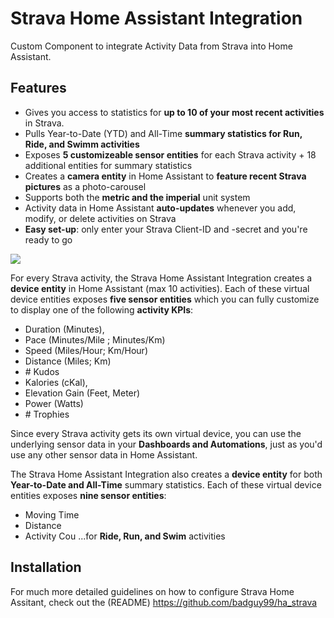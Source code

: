 # Strava Home Assistant Integration
Custom Component to integrate Activity Data from Strava into Home Assistant.


## Features
* Gives you access to statistics for **up to 10 of your most recent activities** in Strava.
* Pulls Year-to-Date (YTD) and All-Time **summary statistics for Run, Ride, and Swimm activities**
* Exposes **5 customizeable sensor entities** for each Strava activity + 18 additional entities for summary statistics
* Creates a **camera entity** in Home Assistant to **feature recent Strava pictures** as a photo-carousel
* Supports both the **metric and the imperial** unit system
* Activity data in Home Assistant **auto-updates** whenever you add, modify, or delete activities on Strava
* **Easy set-up**: only enter your Strava Client-ID and -secret and you're ready to go

![](sensor_overview.png)

For every Strava activity, the Strava Home Assistant Integration creates a **device entity** in Home Assistant (max 10 activities). Each of these virtual device entities exposes **five sensor entities** which you can fully customize to display one of the following **activity KPIs**:
* Duration (Minutes),
* Pace (Minutes/Mile ; Minutes/Km)
* Speed (Miles/Hour; Km/Hour)
* Distance (Miles; Km)
* \# Kudos
* Kalories (cKal),
* Elevation Gain (Feet, Meter)
* Power (Watts)
* \# Trophies

Since every Strava activity gets its own virtual device, you can use the underlying sensor data in your **Dashboards and Automations**, just as you'd use any other sensor data in Home Assistant. 

The Strava Home Assistant Integration also creates a **device entity** for both **Year-to-Date and All-Time** summary statistics. Each of these virtual device entities exposes **nine sensor entities**:
* Moving Time
* Distance
* Activity Cou
...for **Ride, Run, and Swim** activities

## Installation
For much more detailed guidelines on how to configure Strava Home Assitant, check out the (README) https://github.com/badguy99/ha_strava
